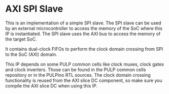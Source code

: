 # AXI SPI Slave

This is an implementation of a simple SPI slave. The SPI slave can be used by
an external microcontroller to access the memory of the SoC where this IP is
instantiated. The SPI slave uses the AXI bus to access the memory of the target
SoC.

It contains dual-clock FIFOs to perform the clock domain crossing from SPI to
the SoC (AXI) domain.

This IP depends on some PULP common cells like clock muxes, clock gates and
clock inverters. Those can be found in the PULP common cells repository or in
the PULPino RTL sources. The clock domain crossing functionality is reused from
the AXI slice DC component, so make sure you compile the AXI slice DC when
using this IP.
